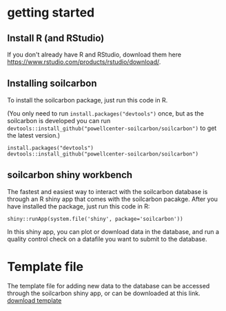 # getting started
## Install R (and RStudio)

If you don't already have R and RStudio, download them here https://www.rstudio.com/products/rstudio/download/.

## Installing soilcarbon
To install the soilcarbon package, just run this code in R. 

(You only need to run `install.packages("devtools")` once, but as the soilcarbon is developed you can run `devtools::install_github("powellcenter-soilcarbon/soilcarbon")` to get the latest version.)

```{r}
install.packages("devtools")
devtools::install_github("powellcenter-soilcarbon/soilcarbon")
```
## soilcarbon shiny workbench
The fastest and easiest way to interact with the soilcarbon database is through an R shiny app that comes with the soilcarbon pacakge. After you have installed the package, just run this code in R:
```{r}
shiny::runApp(system.file('shiny', package='soilcarbon'))
```
In this shiny app, you can plot or download data in the database, and run a quality control check on a datafile you want to submit to the database.

# Template file
The template file for adding new data to the database can be accessed through the soilcarbon shiny app, or can be downloaded at this link.
 [download template](https://github.com/powellcenter-soilcarbon/soilcarbon/raw/master/inst/extdata/Master_template.xlsx)


